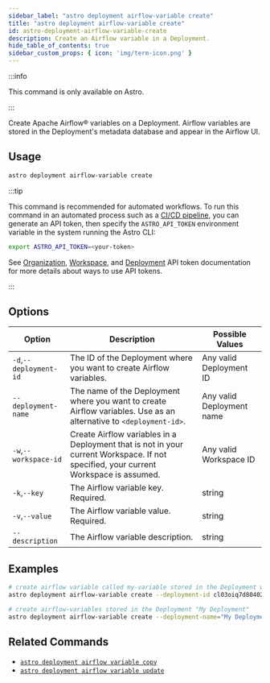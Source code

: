 ```yaml
---
sidebar_label: "astro deployment airflow-variable create"
title: "astro deployment airflow-variable create"
id: astro-deployment-airflow-variable-create
description: Create an Airflow variable in a Deployment.
hide_table_of_contents: true
sidebar_custom_props: { icon: 'img/term-icon.png' }
---
```


:::info

This command is only available on Astro.

:::

Create Apache Airflow® variables on a Deployment. Airflow variables are stored in the Deployment's metadata database and appear in the Airflow UI.

## Usage

```bash
astro deployment airflow-variable create
```

:::tip

This command is recommended for automated workflows. To run this command in an automated process such as a [CI/CD pipeline](set-up-ci-cd.md), you can generate an API token, then specify the `ASTRO_API_TOKEN` environment variable in the system running the Astro CLI:

```bash
export ASTRO_API_TOKEN=<your-token>
```

See [Organization](organization-api-tokens.md), [Workspace](workspace-api-tokens.md), and [Deployment](deployment-api-tokens.md) API token documentation for more details about ways to use API tokens.

:::

## Options

| Option                         | Description                                                                            | Possible Values                                                                |
| ------------------------------ | -------------------------------------------------------------------------------------- | ------------------------------------------------------------------------------ |
| `-d`,`--deployment-id`           |    The ID of the Deployment where you want to create Airflow variables.                                                | Any valid Deployment ID |
| `--deployment-name` | The name of the Deployment where you want to create Airflow variables. Use as an alternative to `<deployment-id>`. | Any valid Deployment name                                            |
| `-w`,`--workspace-id`          | Create Airflow variables in a Deployment that is not in your current Workspace. If not specified, your current Workspace is assumed.          | Any valid Workspace ID                                                         |
| `-k`,`--key`          | The Airflow variable key. Required.          | string                                                         |
| `-v`,`--value`          | The Airflow variable value. Required.           | string                                                         |
| `--description`          | The Airflow variable description.          | string                                                         |

## Examples

```bash
# create airflow variable called my-variable stored in the Deployment with an ID of cl03oiq7d80402nwn7fsl3dmv
astro deployment airflow-variable create --deployment-id cl03oiq7d80402nwn7fsl3dmv --key my-variable ---value VAR

# create airflow-variables stored in the Deployment "My Deployment"
astro deployment airflow-variable create --deployment-name="My Deployment" --key my-variable --value VAR
```

## Related Commands

- [`astro deployment airflow variable copy`](cli/astro-deployment-airflow-variable-copy.md)
- [`astro deployment airflow variable update`](cli/astro-deployment-airflow-variable-update.md)
